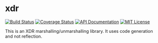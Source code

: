 # xdr

[![Build Status](https://img.shields.io/circleci/project/imdario/xdr.svg?style=flat-square)](https://circleci.com/gh/imdario/xdr)
[![Coverage Status](https://img.shields.io/coveralls/imdario/xdr.svg?style=flat)](https://coveralls.io/r/imdario/xdr?branch=master)
[![API Documentation](http://img.shields.io/badge/api-Godoc-blue.svg?style=flat)](http://godoc.org/github.com/imdario/xdr)
[![MIT License](http://img.shields.io/badge/license-MIT-blue.svg?style=flat)](http://opensource.org/licenses/MIT)

This is an XDR marshalling/unmarshalling library. It uses code generation and
not reflection.
